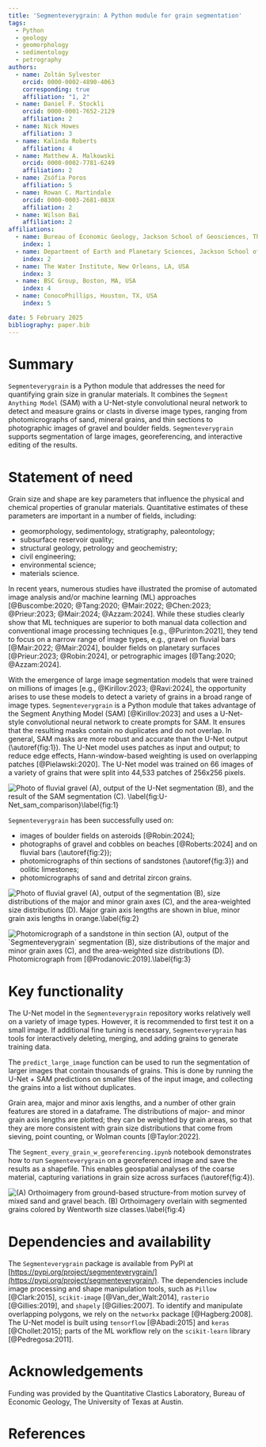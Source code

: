 ```yaml
---
title: 'Segmenteverygrain: A Python module for grain segmentation'
tags:
  - Python
  - geology
  - geomorphology
  - sedimentology
  - petrography
authors:
  - name: Zoltán Sylvester
    orcid: 0000-0002-4890-4063
    corresponding: true 
    affiliation: "1, 2"
  - name: Daniel F. Stockli
    orcid: 0000-0001-7652-2129
    affiliation: 2
  - name: Nick Howes
    affiliation: 3
  - name: Kalinda Roberts
    affiliation: 4
  - name: Matthew A. Malkowski
    orcid: 0000-0002-7781-6249
    affiliation: 2
  - name: Zsófia Poros
    affiliation: 5
  - name: Rowan C. Martindale
    orcid: 0000-0003-2681-083X
    affiliation: 2
  - name: Wilson Bai
    affiliation: 2
affiliations:
  - name: Bureau of Economic Geology, Jackson School of Geosciences, The University of Texas at Austin, Austin, TX, USA
    index: 1
  - name: Department of Earth and Planetary Sciences, Jackson School of Geosciences, The University of Texas at Austin, Austin, TX, USA 
    index: 2
  - name: The Water Institute, New Orleans, LA, USA
    index: 3
  - name: BSC Group, Boston, MA, USA
    index: 4
  - name: ConocoPhillips, Houston, TX, USA
    index: 5

date: 5 February 2025
bibliography: paper.bib
---
```


# Summary

`Segmenteverygrain` is a Python module that addresses the need for quantifying grain size in granular materials. It combines the `Segment Anything Model` (SAM) with a U-Net-style convolutional neural network to detect and measure grains or clasts in diverse image types, ranging from photomicrographs of sand, mineral grains, and thin sections to photographic images of gravel and boulder fields. `Segmenteverygrain` supports segmentation of large images, georeferencing, and interactive editing of the results.

# Statement of need

Grain size and shape are key parameters that influence the physical and chemical properties of granular materials. Quantitative estimates of these parameters are important in a number of fields, including:

* geomorphology, sedimentology, stratigraphy, paleontology;
* subsurface reservoir quality;
* structural geology, petrology and geochemistry;
* civil engineering;
* environmental science;
* materials science.

In recent years, numerous studies have illustrated the promise of automated image analysis and/or machine learning (ML) approaches [@Buscombe:2020; @Tang:2020; @Mair:2022; @Chen:2023; @Prieur:2023; @Mair:2024; @Azzam:2024]. While these studies clearly show that ML techniques are superior to both  manual data collection and conventional image processing techniques [e.g., @Purinton:2021], they tend to focus on a narrow range of image types, e.g., gravel on fluvial bars [@Mair:2022; @Mair:2024], boulder fields on planetary surfaces [@Prieur:2023; @Robin:2024], or petrographic images [@Tang:2020; @Azzam:2024].

With the emergence of large image segmentation models that were trained on millions of images [e.g., @Kirillov:2023; @Ravi:2024], the opportunity arises to use these models to detect a variety of grains in a broad range of image types. `Segmenteverygrain` is a Python module that takes advantage of the Segment Anything Model (SAM) [@Kirillov:2023] and uses a U-Net-style convolutional neural network to create prompts for SAM. It ensures that the resulting masks contain no duplicates and do not overlap. In general, SAM masks are more robust and accurate than the U-Net output (\autoref{fig:1}). The U-Net model uses patches as input and output; to reduce edge effects, Hann-window-based weighting is used on overlapping patches [@Pielawski:2020]. The U-Net model was trained on 66 images of a variety of grains that were split into 44,533 patches of 256x256 pixels.

![Photo of fluvial gravel (A), output of the U-Net segmentation (B), and the result of the SAM segmentation (C). \label{fig:U-Net_sam_comparison}\label{fig:1}](joss_paper_fig_1.jpg)

`Segmenteverygrain` has been successfully used on:

* images of boulder fields on asteroids [@Robin:2024];
* photographs of gravel and cobbles on beaches [@Roberts:2024] and on fluvial bars (\autoref{fig:2});  
* photomicrographs of thin sections of sandstones (\autoref{fig:3}) and oolitic limestones;  
* photomicrographs of sand and detrital zircon grains.

![Photo of fluvial gravel (A), output of the segmentation (B), size distributions of the major and minor grain axes (C), and the area-weighted size distributions (D). Major grain axis lengths are shown in blue, minor grain axis lengths in orange.\label{fig:2}](joss_paper_fig_2.jpg)
 
![Photomicrograph of a sandstone in thin section (A), output of the \`Segmenteverygrain\` segmentation (B), size distributions of the major and minor grain axes (C), and the area-weighted size distributions (D). Photomicrograph from \[@Prodanovic:2019\].\label{fig:3}](joss_paper_fig_3.jpg)

# Key functionality

The U-Net model in the `Segmenteverygrain` repository works relatively well on a variety of image types. However, it is recommended to first test it on a small image. If additional fine tuning is necessary, `Segmenteverygrain` has tools for interactively deleting, merging, and adding grains to generate training data.

The `predict_large_image` function can be used to run the segmentation of larger images that contain thousands of grains. This is done by running the U-Net + SAM predictions on smaller tiles of the input image, and collecting the grains into a list without duplicates.

Grain area, major and minor axis lengths, and a number of other grain features are stored in a dataframe. The distributions of major- and minor grain axis lengths are plotted; they can be weighted by grain areas, so that they are more consistent with grain size distributions that come from sieving, point counting, or Wolman counts [@Taylor:2022].

The `Segment_every_grain_w_georeferencing.ipynb` notebook demonstrates how to run `Segmenteverygrain` on a georeferenced image and save the results as a shapefile. This enables geospatial analyses of the coarse material, capturing variations in grain size across surfaces (\autoref{fig:4}).
 
![(A) Orthoimagery from ground-based structure-from motion survey of mixed sand and gravel beach. (B) Orthoimagery overlain with segmented grains colored by Wentworth size classes.\label{fig:4}](joss_paper_fig_4.jpg)

# Dependencies and availability

The `Segmenteverygrain` package is available from PyPI at [https://pypi.org/project/segmenteverygrain/](https://pypi.org/project/segmenteverygrain/). The dependencies include image processing and shape manipulation tools, such as `Pillow` [@Clark:2015], `scikit-image` [@Van_der_Walt:2014], `rasterio` [@Gillies:2019], and `shapely` [@Gillies:2007]. To identify and manipulate overlapping polygons, we rely on the `networkx` package [@Hagberg:2008]. The U-Net model is built using `tensorflow` [@Abadi:2015] and `keras` [@Chollet:2015]; parts of the ML workflow rely on the `scikit-learn` library [@Pedregosa:2011].

# Acknowledgements

Funding was provided by the Quantitative Clastics Laboratory, Bureau of Economic Geology, The University of Texas at Austin.

# References
